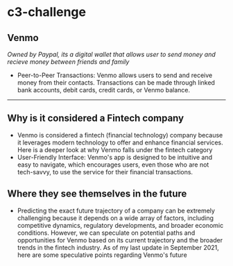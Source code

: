 # c3-challenge

## Venmo 

*Owned by Paypal, its a digital wallet that allows user to send money and recieve money between friends and family*

* Peer-to-Peer Transactions: Venmo allows users to send and receive money from their contacts. Transactions can be made through linked bank accounts, debit cards, credit cards, or Venmo balance.
---
## Why is it considered a Fintech company
* Venmo is considered a fintech (financial technology) company because it leverages modern technology to offer and enhance financial services. Here is a deeper look at why Venmo falls under the fintech category
* User-Friendly Interface: Venmo's app is designed to be intuitive and easy to navigate, which encourages users, even those who are not tech-savvy, to use the service for their financial transactions.
## Where they see themselves in the future
* Predicting the exact future trajectory of a company can be extremely challenging because it depends on a wide array of factors, including competitive dynamics, regulatory developments, and broader economic conditions. However, we can speculate on potential paths and opportunities for Venmo based on its current trajectory and the broader trends in the fintech industry. As of my last update in September 2021, here are some speculative points regarding Venmo's future
  